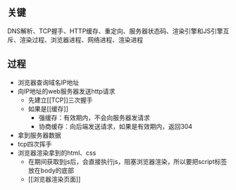 ## 关键

DNS解析、TCP握手、HTTP缓存、重定向、服务器状态码、渲染引擎和JS引擎互斥、渲染过程、浏览器进程、网络进程、渲染进程

## 过程

- 浏览器查询域名IP地址
- 向IP地址的web服务器发送http请求
	- 先建立[[TCP]]三次握手
	- 如果是[[缓存]]
		- 强缓存：有效期内，不会向服务器发请求
		- 协商缓存：向后端发送请求，如果是有效期内，返回304
- 拿到服务器数据
- tcp四次挥手
- 浏览器渲染拿到的html、css
	- 在期间获取到js后，会直接执行js，阻塞浏览器渲染，所以要把script标签放在body的底部
	- [[浏览器渲染页面]]


